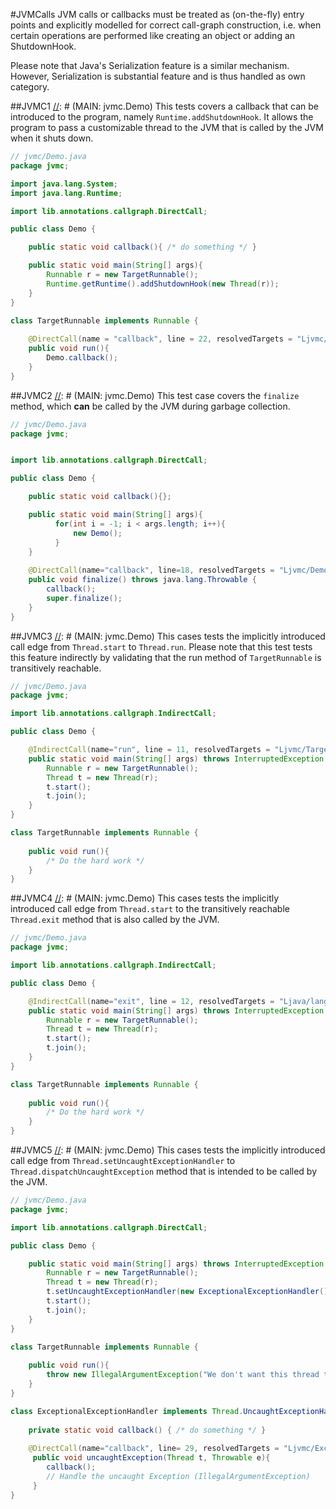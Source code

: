#JVMCalls
JVM calls or callbacks must be treated as (on-the-fly) entry points and explicitly modelled for correct
call-graph construction, i.e. when certain operations are performed like creating an object or 
adding an ShutdownHook. 

Please note that Java's Serialization feature is a similar mechanism. However, Serialization is
substantial feature and is thus handled as own category.

##JVMC1
[//]: # (MAIN: jvmc.Demo)
This tests covers a callback that can be introduced to the program, namely ```Runtime.addShutdownHook```.
It allows the program to pass a customizable thread to the JVM that is called by the JVM when it
shuts down. 
```java
// jvmc/Demo.java
package jvmc;

import java.lang.System;
import java.lang.Runtime;

import lib.annotations.callgraph.DirectCall;

public class Demo {

    public static void callback(){ /* do something */ }

	public static void main(String[] args){
        Runnable r = new TargetRunnable();
        Runtime.getRuntime().addShutdownHook(new Thread(r));
	}
}

class TargetRunnable implements Runnable {
    
    @DirectCall(name = "callback", line = 22, resolvedTargets = "Ljvmc/Demo;")
    public void run(){
        Demo.callback();
    }
}
```
[//]: # (END)

##JVMC2
[//]: # (MAIN: jvmc.Demo)
This test case covers the ```finalize``` method, which __can__ be called by the JVM during
garbage collection.
```java
// jvmc/Demo.java
package jvmc;


import lib.annotations.callgraph.DirectCall;

public class Demo {

    public static void callback(){};

	public static void main(String[] args){
          for(int i = -1; i < args.length; i++){
              new Demo();
          }
	}
	
	@DirectCall(name="callback", line=18, resolvedTargets = "Ljvmc/Demo;")
    public void finalize() throws java.lang.Throwable {
        callback();
        super.finalize();
    }	
}
```
[//]: # (END)

##JVMC3
[//]: # (MAIN: jvmc.Demo)
This cases tests the implicitly introduced call edge from ```Thread.start``` to ```Thread.run```.
Please note that this test tests this feature indirectly by validating that the run method of
```TargetRunnable``` is transitively reachable.
```java
// jvmc/Demo.java
package jvmc;

import lib.annotations.callgraph.IndirectCall;

public class Demo {

    @IndirectCall(name="run", line = 11, resolvedTargets = "Ljvmc/TargetRunnable;")
	public static void main(String[] args) throws InterruptedException {
        Runnable r = new TargetRunnable();
        Thread t = new Thread(r);
        t.start();
        t.join();
	}
}

class TargetRunnable implements Runnable {
    
    public void run(){
        /* Do the hard work */
    }   
}
```
[//]: # (END)

##JVMC4
[//]: # (MAIN: jvmc.Demo)
This cases tests the implicitly introduced call edge from ```Thread.start``` to the transitively
reachable ```Thread.exit``` method that is also called by the JVM.
```java
// jvmc/Demo.java
package jvmc;

import lib.annotations.callgraph.IndirectCall;

public class Demo {

    @IndirectCall(name="exit", line = 12, resolvedTargets = "Ljava/lang/Thread;")
	public static void main(String[] args) throws InterruptedException {
        Runnable r = new TargetRunnable();
        Thread t = new Thread(r);
        t.start();
        t.join();
	}
}

class TargetRunnable implements Runnable {
    
    public void run(){
        /* Do the hard work */
    }   
}
```
[//]: # (END)

##JVMC5
[//]: # (MAIN: jvmc.Demo)
This cases tests the implicitly introduced call edge from ```Thread.setUncaughtExceptionHandler```
to ```Thread.dispatchUncaughtException``` method that is intended to be called by the JVM.
```java
// jvmc/Demo.java
package jvmc;

import lib.annotations.callgraph.DirectCall;

public class Demo {

	public static void main(String[] args) throws InterruptedException {
        Runnable r = new TargetRunnable();
        Thread t = new Thread(r);
        t.setUncaughtExceptionHandler(new ExceptionalExceptionHandler());
        t.start();
        t.join();
	}
}

class TargetRunnable implements Runnable {
    
    public void run(){
        throw new IllegalArgumentException("We don't want this thread to work!");
    }   
}

class ExceptionalExceptionHandler implements Thread.UncaughtExceptionHandler {
 
    private static void callback() { /* do something */ }
    
    @DirectCall(name="callback", line= 29, resolvedTargets = "Ljvmc/ExceptionalExceptionHandler;")
     public void uncaughtException(Thread t, Throwable e){
        callback();
        // Handle the uncaught Exception (IllegalArgumentException)
     }
}
```
[//]: # (END)